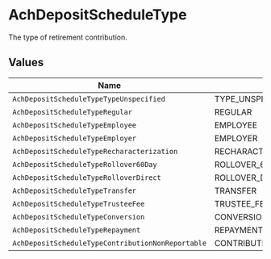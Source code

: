 # AchDepositScheduleType

The type of retirement contribution.


## Values

| Name                                              | Value                                             |
| ------------------------------------------------- | ------------------------------------------------- |
| `AchDepositScheduleTypeTypeUnspecified`           | TYPE_UNSPECIFIED                                  |
| `AchDepositScheduleTypeRegular`                   | REGULAR                                           |
| `AchDepositScheduleTypeEmployee`                  | EMPLOYEE                                          |
| `AchDepositScheduleTypeEmployer`                  | EMPLOYER                                          |
| `AchDepositScheduleTypeRecharacterization`        | RECHARACTERIZATION                                |
| `AchDepositScheduleTypeRollover60Day`             | ROLLOVER_60_DAY                                   |
| `AchDepositScheduleTypeRolloverDirect`            | ROLLOVER_DIRECT                                   |
| `AchDepositScheduleTypeTransfer`                  | TRANSFER                                          |
| `AchDepositScheduleTypeTrusteeFee`                | TRUSTEE_FEE                                       |
| `AchDepositScheduleTypeConversion`                | CONVERSION                                        |
| `AchDepositScheduleTypeRepayment`                 | REPAYMENT                                         |
| `AchDepositScheduleTypeContributionNonReportable` | CONTRIBUTION_NON_REPORTABLE                       |